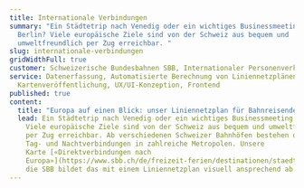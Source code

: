 ```yaml
---
title: Internationale Verbindungen
summary: "Ein Städtetrip nach Venedig oder ein wichtiges Businessmeeting in
  Berlin? Viele europäische Ziele sind von der Schweiz aus bequem und
  umweltfreundlich per Zug erreichbar. "
slug: internationale-verbindungen
gridWidthFull: true
customer: Schweizerische Bundesbahnen SBB, Internationaler Personenverkehr
service: Datenerfassung, Automatisierte Berechnung von Liniennetzplänen,
  Kartenveröffentlichung, UX/UI-Konzeption, Frontend
published: true
content:
  title: "Europa auf einen Blick: unser Liniennetzplan für Bahnreisende"
  lead: Ein Städtetrip nach Venedig oder ein wichtiges Businessmeeting in Berlin?
    Viele europäische Ziele sind von der Schweiz aus bequem und umweltfreundlich
    per Zug erreichbar. Ab verschiedenen Schweizer Bahnhöfen bestehen direkte
    Tag- und Nachtverbindungen in zahlreiche Metropolen. Unsere
    Karte [«Direktverbindungen nach
    Europa»](https://www.sbb.ch/de/freizeit-ferien/destinationen/staedte-laender-europa.html) für
    die SBB bildet das mit einem Liniennetzplan visuell ansprechend ab.
---
```

